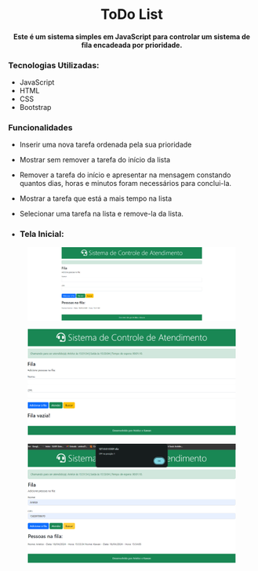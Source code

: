 <h1 align="center">ToDo List</h1>
<h4 align='center'>Este é um sistema simples em JavaScript para controlar um sistema de fila encadeada por prioridade.</h2>

### Tecnologias Utilizadas:
* JavaScript
* HTML
* CSS
* Bootstrap

### Funcionalidades

- Inserir uma nova tarefa ordenada pela sua prioridade
- Mostrar sem remover a tarefa do início da lista
- Remover a tarefa do início e apresentar na mensagem constando quantos dias, horas e
minutos foram necessários para conclui-la.
- Mostrar a tarefa que está a mais tempo na lista
- Selecionar uma tarefa na lista e remove-la da lista.
  
- ### Tela Inicial:

<figure>
  <img src="https://github.com/ArielceJunior/FilaAtendimento/blob/main/images/telainicial.png?raw=true" alt="Inicial">
</figure>
<figure>
  <img src="https://github.com/ArielceJunior/FilaAtendimento/blob/main/images/telainicial2.png?raw=true" alt="Inicial">
</figure>
<figure>
  <img src="https://github.com/ArielceJunior/FilaAtendimento/blob/main/images/telainicial3.png?raw=true" alt="Inicial">
</figure>

